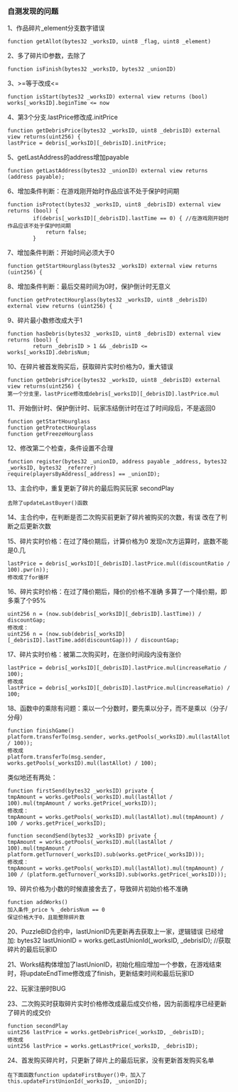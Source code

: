 
### 自测发现的问题

1、作品碎片_element分支数字错误

```
function getAllot(bytes32 _worksID, uint8 _flag, uint8 _element)
```

2、多了碎片ID参数，去除了

```
function isFinish(bytes32 _worksID, bytes32 _unionID)
```

3、>=等于改成<=

```
function isStart(bytes32 _worksID) external view returns (bool)
works[_worksID].beginTime <= now
```

4、第3个分支.lastPrice修改成.initPrice

```
function getDebrisPrice(bytes32 _worksID, uint8 _debrisID) external view returns(uint256) {
lastPrice = debris[_worksID][_debrisID].initPrice;
```

5、getLastAddress的address增加payable

```
function getLastAddress(bytes32 _unionID) external view returns (address payable);
```

6、增加条件判断：在游戏刚开始时作品应该不处于保护时间期

```
function isProtect(bytes32 _worksID, uint8 _debrisID) external view returns (bool) {
        if(debris[_worksID][_debrisID].lastTime == 0) { //在游戏刚开始时作品应该不处于保护时间期
            return false;
        }
```

7、增加条件判断：开始时间必须大于0

```
function getStartHourglass(bytes32 _worksID) external view returns (uint256) {
```

8、增加条件判断：最后交易时间为0时，保护倒计时无意义

```
function getProtectHourglass(bytes32 _worksID, uint8 _debrisID) external view returns (uint256) {
```

9、碎片最小数修改成大于1

```
function hasDebris(bytes32 _worksID, uint8 _debrisID) external view returns (bool) {
        return _debrisID > 1 && _debrisID <= works[_worksID].debrisNum;
```

10、在碎片被首发购买后，获取碎片实时价格为0，重大错误

```
function getDebrisPrice(bytes32 _worksID, uint8 _debrisID) external view returns(uint256) {
第一个分支里，lastPrice修改成debris[_worksID][_debrisID].lastPrice.mul
```

11、开始倒计时、保护倒计时、玩家冻结倒计时在过了时间段后，不是返回0

```
function getStartHourglass
function getProtectHourglass
function getFreezeHourglass
```

12、修改第二个检查，条件设置不合理

```
function register(bytes32 _unionID, address payable _address, bytes32 _worksID, bytes32 _referrer)
require(playersByAddress[_address] == _unionID);
```

13、主合约中，重复更新了碎片的最后购买玩家 secondPlay

```
去除了updateLastBuyer()函数
```

14、主合约中，在判断是否二次购买前更新了碎片被购买的次数，有误 
改在了判断之后更新次数

15、碎片实时价格：在过了降价期后，计算价格为0
发现n次方运算时，底数不能是0.几

```
lastPrice = debris[_worksID][_debrisID].lastPrice.mul((discountRatio / 100).pwr(n)); 
修改成了for循环
```

16、碎片实时价格：在过了降价期后，降价的价格不准确
多算了一个降价期，即多乘了个95%

```
uint256 n = (now.sub(debris[_worksID][_debrisID].lastTime)) / discountGap;
修改成：
uint256 n = (now.sub(debris[_worksID][_debrisID].lastTime.add(discountGap))) / discountGap;
```

17、碎片实时价格：被第二次购买时，在涨价时间段内没有涨价

```
lastPrice = debris[_worksID][_debrisID].lastPrice.mul(increaseRatio / 100);
修改成
lastPrice = debris[_worksID][_debrisID].lastPrice.mul(increaseRatio) / 100;
```

18、函数中的乘除有问题：乘以一个分数时，要先乘以分子，而不是乘以（分子/分母）

```
function finishGame()
platform.transferTo(msg.sender, works.getPools(_worksID).mul(lastAllot / 100));
修改成
platform.transferTo(msg.sender, works.getPools(_worksID).mul(lastAllot) / 100);
```

类似地还有两处：

```
function firstSend(bytes32 _worksID) private {
tmpAmount = works.getPools(_worksID).mul(lastAllot / 100).mul(tmpAmount / works.getPrice(_worksID));
修改成：
tmpAmount = works.getPools(_worksID).mul(lastAllot).mul(tmpAmount) / 100 / works.getPrice(_worksID);
```

```
function secondSend(bytes32 _worksID) private {
tmpAmount = works.getPools(_worksID).mul(lastAllot / 100).mul(tmpAmount / platform.getTurnover(_worksID).sub(works.getPrice(_worksID)));
修改成：
tmpAmount = works.getPools(_worksID).mul(lastAllot).mul(tmpAmount) / 100 / (platform.getTurnover(_worksID).sub(works.getPrice(_worksID)));
```

19、碎片价格为小数的时候直接舍去了，导致碎片初始价格不准确
```
function addWorks()
加入条件_price % _debrisNum == 0 
保证价格大于0，且能整除碎片数
```

20、PuzzleBID合约中，lastUnionID先更新再去获取上一家，逻辑错误
已经增加:
bytes32 lastUnionID = works.getLastUnionId(_worksID, _debrisID); //获取碎片的最后玩家ID 

21、Works结构体增加了lastUnionID，初始化相应增加一个参数，在游戏结束时，将updateEndTime修改成了finish，更新结束时间和最后玩家ID

22、玩家注册时BUG

23、二次购买时获取碎片实时价格修改成最后成交价格，因为前面程序已经更新了碎片的成交价

```
function secondPlay
uint256 lastPrice = works.getDebrisPrice(_worksID, _debrisID);  
修改成
uint256 lastPrice = works.getLastPrice(_worksID, _debrisID);
```  

24、首发购买碎片时，只更新了碎片上的最后玩家，没有更新首发购买名单

```
在下面函数function updateFirstBuyer()中，加入了this.updateFirstUnionId(_worksID, _unionID);
```


